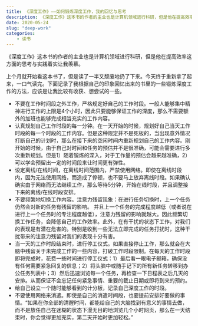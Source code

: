 ```yaml
---
title: 《深度工作》——如何锻炼深度工作，我的回忆与思考
description: 《深度工作》这本书的作者的主业也是计算机领域进行科研，但是他在提高效率这方面的思考与实践着实让我羡慕。
date: 2020-05-24
slug: "deep-work"
categories:
    - 读书
---
```


《深度工作》这本书的作者的主业也是计算机领域进行科研，但是他在提高效率这方面的思考与实践着实让我羡慕。

上个月就开始看这本书了，但是读了一半又颓废地扔了下来。今天终于重新拿了起来，一口气读完。下面记录了我根据自己的印象回忆出来的书里的一些锻炼深度工作的方法，应该是让我比较有收获、想尝试的一些。


<!--more-->


- 不要在工作时间段之外工作，严格规定好自己的工作时段。一般人能够集中精神进行工作的上限是4个小时，因此只要能够保证工作的深度，那么不需要额外的加班也能够完成相当充实的工作内容。
- 认真规划自己工作时段的每一分钟。在一天开始的时候，规划好自己当天工作时段的每一个时段的工作内容。但是这种规定并不是死板的，当出现意外情况打断自己的计划时，那么在接下来的空闲时间内重新规划自己的工作内容。刚开始的时候，由于自己对时间和任务的预估并不是很准确，可能会需要进行多次重新规划。但是1）随着锻炼的深入，对于工作量的预估会越来越准确，2）可以学会预留出一定的时间段来让时间更有弹性。
- 设定离线/在线时间，在离线时间范围内，严禁使用网络。即使在离线时段内，因为无法使用网络，而造成了停顿，也不要马上放弃离线时段。如果确认确实由于网络而无法继续工作，那么等待5分钟，开始在线时段，并且调整接下来的离线/在线时段安排。
- 不要频繁地切换工作内容。注意力残留现象：在进行任务切换时，上一个任务仍然会对新的任务有残留的影响。 并且上一个任务的完成程度越低（或者说在进行上一个任务时的专注程度越低），注意力残留的影响就越大。因此频繁切换工作任务，会降低自己的工作效率。此外，在有干扰的状态下工作，对我们的表现是有潜在危害的。特别是收到一些无法立即完成的任务打扰时，这种干扰带来的注意力残留对我们的表现十分有害。
- 当一天的工作时段结束时，进行停工仪式。如果直接停止工作，那么就会在大脑中残留关于未完成工作的一些内容，打破工作时段限制。在每天的工作时段即将完成时，花费一些时间进行停工仪式：1）最后看一眼电子邮箱，确保没有任何需要紧急回复的信息；2）将头脑中或随手记下的所有新任务转移到办公任务列表中；3）然后迅速浏览每一个任务，再检查一下日程表之后几天的安排。从而保证不会忘记任何紧急事情、重要的截止日期或即将到来的预约。
- 给自己设立一个随时能够看到的计分板，记录自己深度工作的时段。
- 不要使用网络来消遣。即使是自己的消遣时间段，也要提前安排好要做的事情。“如果在你全部的清醒时间，都能给自己的大脑找到有意义的事情去做，而不是放任自己在迷糊的状态下漫无目的地浏览几个小时网页，那么在一天结束时，你会觉得更加充实，第二天开始时更加轻松。”

